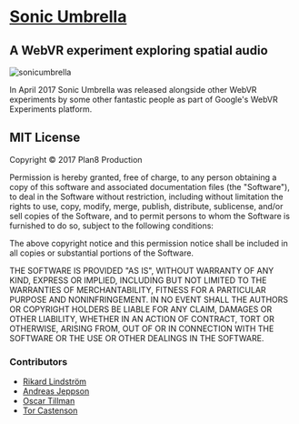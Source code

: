 # [Sonic Umbrella](https://sonicumbrella.com)

## A WebVR experiment exploring spatial audio

![sonicumbrella](https://github.com/plan8/sonicumbrella/raw/master/app/assets/img/sonicumbrella.png)


In April 2017 Sonic Umbrella was released alongside other WebVR experiments by some other fantastic people as part of Google's WebVR Experiments platform.

## MIT License

Copyright © 2017 Plan8 Production

Permission is hereby granted, free of charge, to any person obtaining a copy of this software and associated documentation files (the "Software"), to deal in the Software without restriction, including without limitation the rights to use, copy, modify, merge, publish, distribute, sublicense, and/or sell copies of the Software, and to permit persons to whom the Software is furnished to do so, subject to the following conditions:

The above copyright notice and this permission notice shall be included in all copies or substantial portions of the Software.

THE SOFTWARE IS PROVIDED "AS IS", WITHOUT WARRANTY OF ANY KIND, EXPRESS OR IMPLIED, INCLUDING BUT NOT LIMITED TO THE WARRANTIES OF MERCHANTABILITY, FITNESS FOR A PARTICULAR PURPOSE AND NONINFRINGEMENT. IN NO EVENT SHALL THE AUTHORS OR COPYRIGHT HOLDERS BE LIABLE FOR ANY CLAIM, DAMAGES OR OTHER LIABILITY, WHETHER IN AN ACTION OF CONTRACT, TORT OR OTHERWISE, ARISING FROM, OUT OF OR IN CONNECTION WITH THE SOFTWARE OR THE USE OR OTHER DEALINGS IN THE SOFTWARE.

### Contributors
- [Rikard Lindström](https://github.com/rikard-plan8)
- [Andreas Jeppson](https://github.com/andreas-plan8)
- [Oscar Tillman](https://github.com/OscarTillman)
- [Tor Castenson](https://github.com/torstah)
